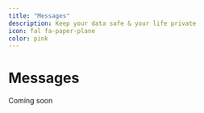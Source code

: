 ```yaml
---
title: "Messages"
description: Keep your data safe & your life private
icon: fal fa-paper-plane
color: pink
---
```


# Messages

<span class="tag yellow">Coming soon</span>